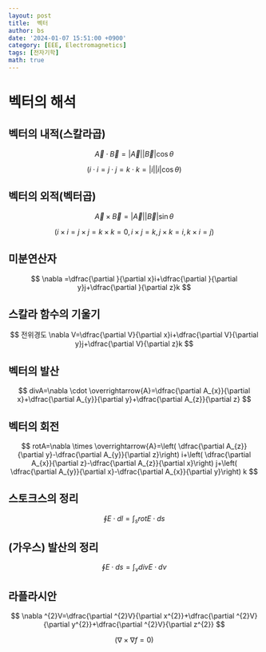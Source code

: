 ```yaml
---
layout: post
title:  벡터
author: bs
date: '2024-01-07 15:51:00 +0900'
category: [EEE, Electromagnetics]
tags: [전자기학]
math: true
---
```


# 벡터의 해석
## 벡터의 내적(스칼라곱)
$$
\overrightarrow{A}\cdot \overrightarrow{B}=\left| \overrightarrow{A}\right| \left| \overrightarrow{B}\right| \cos \theta
$$

$$
(i\cdot i=j\cdot j=k\cdot k=\left| i\right| \left| i\right| \cos \theta)
$$

## 벡터의 외적(벡터곱)
$$
\overrightarrow{A}\times \overrightarrow{B}=\left| \overrightarrow{A}\right| \left| \overrightarrow{B}\right| \sin \theta 
$$

$$
(i\times i=j\times j=k\times k=0, i\times j=k, j\times k=i, k\times i=j)
$$

## 미분연산자
$$
\nabla =\dfrac{\partial }{\partial x}i+\dfrac{\partial }{\partial y}j+\dfrac{\partial }{\partial z}k
$$

## 스칼라 함수의 기울기
$$
전위경도 \nabla V=\dfrac{\partial V}{\partial x}i+\dfrac{\partial V}{\partial y}j+\dfrac{\partial V}{\partial z}k
$$

## 벡터의 발산
$$
divA=\nabla \cdot \overrightarrow{A}=\dfrac{\partial A_{x}}{\partial x}+\dfrac{\partial A_{y}}{\partial y}+\dfrac{\partial A_{z}}{\partial z}
$$

## 벡터의 회전
$$
rotA=\nabla \times \overrightarrow{A}=\left( \dfrac{\partial A_{z}}{\partial y}-\dfrac{\partial A_{y}}{\partial z}\right) i+\left( \dfrac{\partial A_{x}}{\partial z}-\dfrac{\partial A_{z}}{\partial x}\right) j+\left( \dfrac{\partial A_{y}}{\partial x}-\dfrac{\partial A_{x}}{\partial y}\right) k
$$

## 스토크스의 정리
$$
\oint E\cdot dl=\int _{s}rotE\cdot ds
$$

## (가우스) 발산의 정리
$$
\oint E\cdot ds=\int _{v}divE\cdot dv
$$

## 라플라시안
$$
\nabla ^{2}V=\dfrac{\partial ^{2}V}{\partial x^{2}}+\dfrac{\partial ^{2}V}{\partial y^{2}}+\dfrac{\partial ^{2}V}{\partial z^{2}}
$$

$$
(\nabla \times \nabla f=0)
$$